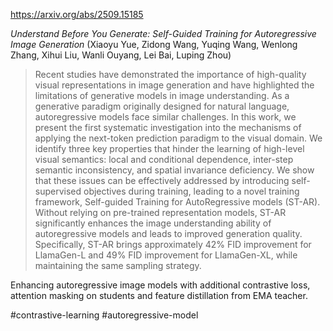 https://arxiv.org/abs/2509.15185

*Understand Before You Generate: Self-Guided Training for Autoregressive Image Generation* (Xiaoyu Yue, Zidong Wang, Yuqing Wang, Wenlong Zhang, Xihui Liu, Wanli Ouyang, Lei Bai, Luping Zhou)

> Recent studies have demonstrated the importance of high-quality visual representations in image generation and have highlighted the limitations of generative models in image understanding. As a generative paradigm originally designed for natural language, autoregressive models face similar challenges. In this work, we present the first systematic investigation into the mechanisms of applying the next-token prediction paradigm to the visual domain. We identify three key properties that hinder the learning of high-level visual semantics: local and conditional dependence, inter-step semantic inconsistency, and spatial invariance deficiency. We show that these issues can be effectively addressed by introducing self-supervised objectives during training, leading to a novel training framework, Self-guided Training for AutoRegressive models (ST-AR). Without relying on pre-trained representation models, ST-AR significantly enhances the image understanding ability of autoregressive models and leads to improved generation quality. Specifically, ST-AR brings approximately 42% FID improvement for LlamaGen-L and 49% FID improvement for LlamaGen-XL, while maintaining the same sampling strategy.

Enhancing autoregressive image models with additional contrastive loss, attention masking on students and feature distillation from EMA teacher.

#contrastive-learning #autoregressive-model 